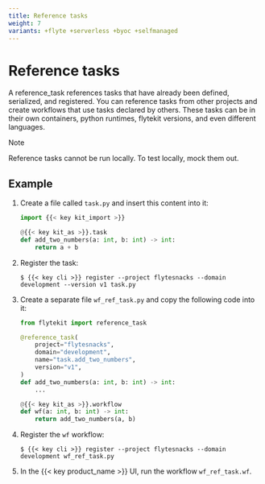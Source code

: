 ```yaml
---
title: Reference tasks
weight: 7
variants: +flyte +serverless +byoc +selfmanaged
---
```


# Reference tasks

A reference_task references tasks that have already been defined, serialized, and registered. You can reference tasks from other projects and create workflows that use tasks declared by others. These tasks can be in their own containers, python runtimes, flytekit versions, and even different languages.

> [!NOTE]
> Reference tasks cannot be run locally. To test locally, mock them out.

## Example

1. Create a file called `task.py` and insert this content into it:

    ```python
    import {{< key kit_import >}}

    @{{< key kit_as >}}.task
    def add_two_numbers(a: int, b: int) -> int:
        return a + b
    ```

2. Register the task:

   ```shell
   $ {{< key cli >}} register --project flytesnacks --domain development --version v1 task.py
   ```

3. Create a separate file `wf_ref_task.py` and copy the following code into it:

   ```python
   from flytekit import reference_task

   @reference_task(
       project="flytesnacks",
       domain="development",
       name="task.add_two_numbers",
       version="v1",
   )
   def add_two_numbers(a: int, b: int) -> int:
       ...

   @{{< key kit_as >}}.workflow
   def wf(a: int, b: int) -> int:
       return add_two_numbers(a, b)
   ```

4. Register the `wf` workflow:

    ```shell
    $ {{< key cli >}} register --project flytesnacks --domain development wf_ref_task.py
    ```

5. In the {{< key product_name >}} UI, run the workflow `wf_ref_task.wf`.
